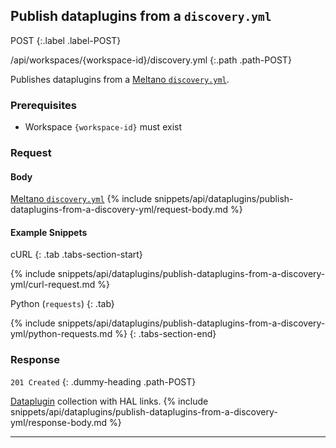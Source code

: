## Publish dataplugins from a `discovery.yml`

POST
{:.label .label-POST}

/api/workspaces/{workspace-id}/discovery.yml
{:.path .path-POST}

Publishes dataplugins from a [Meltano `discovery.yml`](https://docs.meltano.com/reference/settings#discovery_url).

### Prerequisites
- Workspace `{workspace-id}` must exist

### Request

#### Body
[Meltano `discovery.yml`](https://docs.meltano.com/reference/settings#discovery_url)
{% include snippets/api/dataplugins/publish-dataplugins-from-a-discovery-yml/request-body.md %}

#### Example Snippets
cURL
{: .tab .tabs-section-start}

{% include snippets/api/dataplugins/publish-dataplugins-from-a-discovery-yml/curl-request.md %}

Python (`requests`)
{: .tab}

{% include snippets/api/dataplugins/publish-dataplugins-from-a-discovery-yml/python-requests.md %}
{: .tabs-section-end}

### Response
`201 Created`
{: .dummy-heading .path-POST}

[Dataplugin](#dataplugin) collection with HAL links.
{% include snippets/api/dataplugins/publish-dataplugins-from-a-discovery-yml/response-body.md %}

---
